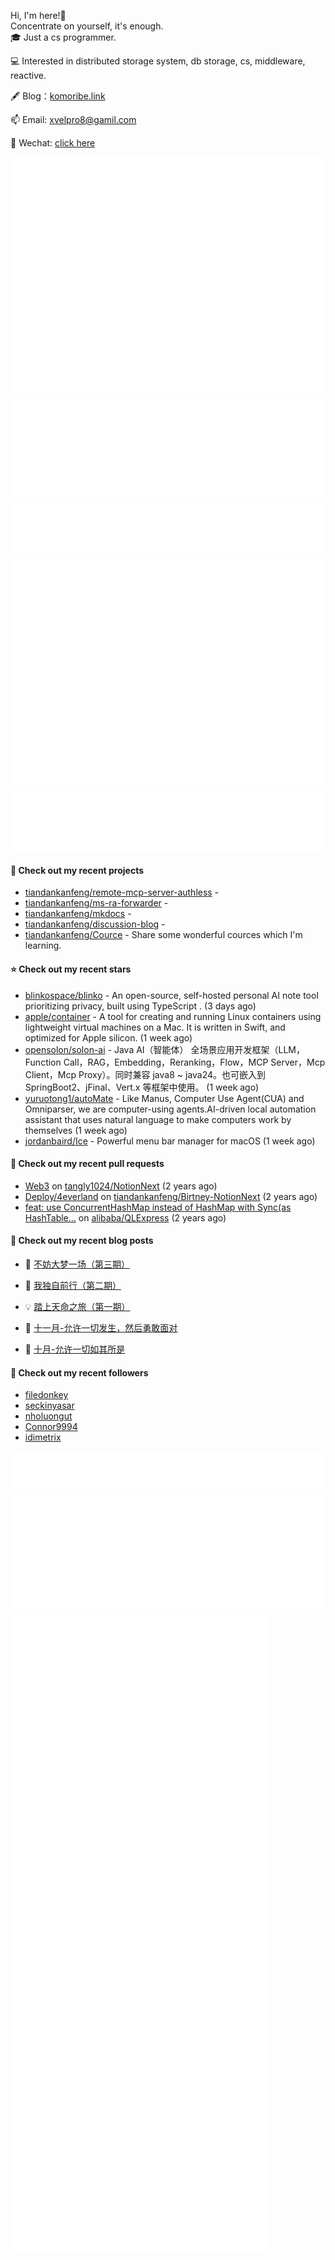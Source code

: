 Hi, I'm here!👋
<br>
Concentrate on yourself, it's enough.
<br>
🎓 Just a cs programmer.

💻 Interested in distributed storage system, db storage, cs, middleware, reactive.

🖋 Blog：[komoribe.link](https://komoribe.ink)

📫 Email: [xvelpro8@gamil.com](mailto:xvelpro8@gamil.com)

💬 Wechat: [click here](https://tiandankanfeng.github.io/about/) 



![Metrics](/github-metrics.svg)
![Metrics](/metrics.plugin.languages.details.svg)
![Metrics](/metrics.plugin.languages.recent.svg)
![Metrics](/metrics.plugin.stars.svg)
![Metrics](/metrics.plugin.topics.svg)








#### 🌱 Check out my recent projects

- [tiandankanfeng/remote-mcp-server-authless](https://github.com/tiandankanfeng/remote-mcp-server-authless) - 
- [tiandankanfeng/ms-ra-forwarder](https://github.com/tiandankanfeng/ms-ra-forwarder) - 
- [tiandankanfeng/mkdocs](https://github.com/tiandankanfeng/mkdocs) - 
- [tiandankanfeng/discussion-blog](https://github.com/tiandankanfeng/discussion-blog) - 
- [tiandankanfeng/Cource](https://github.com/tiandankanfeng/Cource) - Share some wonderful cources which I&#39;m learning.

#### ⭐ Check out my recent stars

- [blinkospace/blinko](https://github.com/blinkospace/blinko) - An open-source, self-hosted personal AI note tool prioritizing privacy, built using TypeScript . (3 days ago)
- [apple/container](https://github.com/apple/container) - A tool for creating and running Linux containers using lightweight virtual machines on a Mac. It is written in Swift, and optimized for Apple silicon.  (1 week ago)
- [opensolon/solon-ai](https://github.com/opensolon/solon-ai) - Java AI（智能体） 全场景应用开发框架（LLM，Function Call，RAG，Embedding，Reranking，Flow，MCP Server，Mcp Client，Mcp Proxy）。同时兼容 java8 ~ java24。也可嵌入到 SpringBoot2、jFinal、Vert.x 等框架中使用。 (1 week ago)
- [yuruotong1/autoMate](https://github.com/yuruotong1/autoMate) - Like Manus, Computer Use Agent(CUA) and Omniparser, we are computer-using agents.AI-driven local automation assistant that uses natural language to make computers work by themselves (1 week ago)
- [jordanbaird/Ice](https://github.com/jordanbaird/Ice) - Powerful menu bar manager for macOS (1 week ago)

#### 🔨 Check out my recent pull requests

- [Web3](https://github.com/tangly1024/NotionNext/pull/1228) on [tangly1024/NotionNext](https://github.com/tangly1024/NotionNext) (2 years ago)
- [Deploy/4everland](https://github.com/tiandankanfeng/Birtney-NotionNext/pull/1) on [tiandankanfeng/Birtney-NotionNext](https://github.com/tiandankanfeng/Birtney-NotionNext) (2 years ago)
- [feat: use ConcurrentHashMap instead of HashMap with Sync(as HashTable…](https://github.com/alibaba/QLExpress/pull/221) on [alibaba/QLExpress](https://github.com/alibaba/QLExpress) (2 years ago)

#### 📜 Check out my recent blog posts

- 🦒 [不妨大梦一场（第三期）](https://birtney.link/article/1dbde3d9-fc4e-8023-aace-ce3cffec4ac1) 

- 🐲 [我独自前行（第二期）](https://birtney.link/article/1c6de3d9-fc4e-8070-bf0e-c960cecd6e42) 

- 💡 [踏上天命之旅（第一期）](https://birtney.link/article/1a2de3d9-fc4e-807c-909d-de77468a3e54) 

- 👺 [十一月-允许一切发生，然后勇敢面对](https://birtney.link/article/life-article14) 

- 🚦 [十月-允许一切如其所是](https://birtney.link/article/life-article13) 


#### 👯 Check out my recent followers

- [filedonkey](https://github.com/filedonkey)
- [seckinyasar](https://github.com/seckinyasar)
- [nholuongut](https://github.com/nholuongut)
- [Connor9994](https://github.com/Connor9994)
- [idimetrix](https://github.com/idimetrix)

![Metrics](/metrics.plugin.achievements.compact.svg)
![Metrics](/metrics.plugin.anilist.characters.svg)
![Metrics](/metrics.plugin.anilist.svg)


